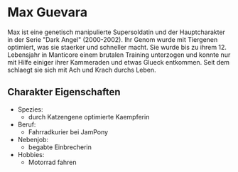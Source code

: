 # Max Guevara
Max ist eine genetisch manipulierte Supersoldatin und der Hauptcharakter in der Serie "Dark Angel" (2000-2002). 
Ihr Genom wurde mit Tiergenen optimiert, was sie staerker und schneller macht. 
Sie wurde bis zu ihrem 12. Lebensjahr in Manticore einem brutalen Training unterzogen und konnte nur mit Hilfe einiger ihrer Kammeraden und etwas Glueck entkommen. 
Seit dem schlaegt sie sich mit Ach und Krach durchs Leben.
## Charakter Eigenschaften
* Spezies:
  * durch Katzengene optimierte Kaempferin
* Beruf:
  * Fahrradkurier bei JamPony
* Nebenjob:
  * begabte Einbrecherin
* Hobbies:
  * Motorrad fahren
